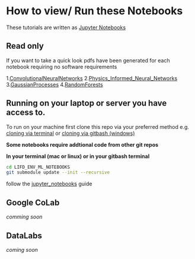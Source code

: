 # How to view/ Run these Notebooks

These tutorials are written as [Jupyter Notebooks](https://jupyter-notebook.readthedocs.io/en/stable/)

## Read only

If you want to take a quick look pdfs have been generated for each notebook requiring no software requirements

1.[ConvolutionalNeuralNetworks](ConvolutionalNeuralNetworks.pdf)
2.[Physics_Informed_Neural_Networks](Physics_Informed_Neural_Networks.pdf)
3.[GaussianProcesses](GaussianProcesses.pdf)
4.[RandomForests](RandomForests.pdf)

## Running on your laptop or server you have access to.

To run on your machine first clone this repo via your preferred method e.g. [cloning via terminal](https://docs.github.com/en/github/creating-cloning-and-archiving-repositories/cloning-a-repository-from-github/cloning-a-repository) or [cloning via gitbash (windows)](https://www.gitkraken.com/blog/what-is-git-bash)

**Some notebooks require addtional code from other git repos**

**In your terminal (mac or linux) or in your gitbash terminal**

```bash
cd LIFD_ENV_ML_NOTEBOOKS
git submodule update --init --recursive
```

follow the [jupyter_notebooks](jupyter_notebooks.md) guide

## Google CoLab

*comming soon*

## DataLabs

*coming soon*
